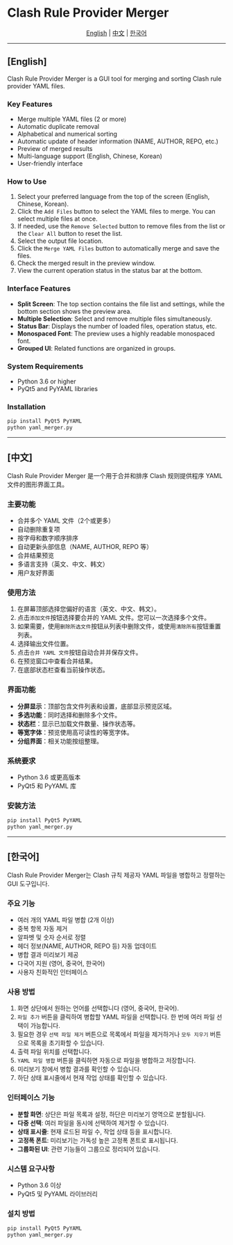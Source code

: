# Clash Rule Provider Merger

<div align="center">
  <p>
    <a href="#english">English</a> | 
    <a href="#中文">中文</a> | 
    <a href="#한국어">한국어</a>
  </p>
</div>

---

<a name="english"></a>
## [English]

Clash Rule Provider Merger is a GUI tool for merging and sorting Clash rule provider YAML files.

### Key Features

- Merge multiple YAML files (2 or more)
- Automatic duplicate removal
- Alphabetical and numerical sorting
- Automatic update of header information (NAME, AUTHOR, REPO, etc.)
- Preview of merged results
- Multi-language support (English, Chinese, Korean)
- User-friendly interface

### How to Use

1. Select your preferred language from the top of the screen (English, Chinese, Korean).
2. Click the `Add Files` button to select the YAML files to merge. You can select multiple files at once.
3. If needed, use the `Remove Selected` button to remove files from the list or the `Clear All` button to reset the list.
4. Select the output file location.
5. Click the `Merge YAML Files` button to automatically merge and save the files.
6. Check the merged result in the preview window.
7. View the current operation status in the status bar at the bottom.

### Interface Features

- **Split Screen**: The top section contains the file list and settings, while the bottom section shows the preview area.
- **Multiple Selection**: Select and remove multiple files simultaneously.
- **Status Bar**: Displays the number of loaded files, operation status, etc.
- **Monospaced Font**: The preview uses a highly readable monospaced font.
- **Grouped UI**: Related functions are organized in groups.

### System Requirements

- Python 3.6 or higher
- PyQt5 and PyYAML libraries

### Installation

```bash
pip install PyQt5 PyYAML
python yaml_merger.py
```

---

<a name="中文"></a>
## [中文]

Clash Rule Provider Merger 是一个用于合并和排序 Clash 规则提供程序 YAML 文件的图形界面工具。

### 主要功能

- 合并多个 YAML 文件（2个或更多）
- 自动删除重复项
- 按字母和数字顺序排序
- 自动更新头部信息（NAME, AUTHOR, REPO 等）
- 合并结果预览
- 多语言支持（英文、中文、韩文）
- 用户友好界面

### 使用方法

1. 在屏幕顶部选择您偏好的语言（英文、中文、韩文）。
2. 点击`添加文件`按钮选择要合并的 YAML 文件。您可以一次选择多个文件。
3. 如果需要，使用`删除所选文件`按钮从列表中删除文件，或使用`清除所有`按钮重置列表。
4. 选择输出文件位置。
5. 点击`合并 YAML 文件`按钮自动合并并保存文件。
6. 在预览窗口中查看合并结果。
7. 在底部状态栏查看当前操作状态。

### 界面功能

- **分屏显示**：顶部包含文件列表和设置，底部显示预览区域。
- **多选功能**：同时选择和删除多个文件。
- **状态栏**：显示已加载文件数量、操作状态等。
- **等宽字体**：预览使用高可读性的等宽字体。
- **分组界面**：相关功能按组整理。

### 系统要求

- Python 3.6 或更高版本
- PyQt5 和 PyYAML 库

### 安装方法

```bash
pip install PyQt5 PyYAML
python yaml_merger.py
```

---

<a name="한국어"></a>
## [한국어]

Clash Rule Provider Merger는 Clash 규칙 제공자 YAML 파일을 병합하고 정렬하는 GUI 도구입니다.

### 주요 기능

- 여러 개의 YAML 파일 병합 (2개 이상)
- 중복 항목 자동 제거
- 알파벳 및 숫자 순서로 정렬
- 헤더 정보(NAME, AUTHOR, REPO 등) 자동 업데이트
- 병합 결과 미리보기 제공
- 다국어 지원 (영어, 중국어, 한국어)
- 사용자 친화적인 인터페이스

### 사용 방법

1. 화면 상단에서 원하는 언어를 선택합니다 (영어, 중국어, 한국어).
2. `파일 추가` 버튼을 클릭하여 병합할 YAML 파일을 선택합니다. 한 번에 여러 파일 선택이 가능합니다.
3. 필요한 경우 `선택 파일 제거` 버튼으로 목록에서 파일을 제거하거나 `모두 지우기` 버튼으로 목록을 초기화할 수 있습니다.
4. 출력 파일 위치를 선택합니다.
5. `YAML 파일 병합` 버튼을 클릭하면 자동으로 파일을 병합하고 저장합니다.
6. 미리보기 창에서 병합 결과를 확인할 수 있습니다.
7. 하단 상태 표시줄에서 현재 작업 상태를 확인할 수 있습니다.

### 인터페이스 기능

- **분할 화면**: 상단은 파일 목록과 설정, 하단은 미리보기 영역으로 분할됩니다.
- **다중 선택**: 여러 파일을 동시에 선택하여 제거할 수 있습니다.
- **상태 표시줄**: 현재 로드된 파일 수, 작업 상태 등을 표시합니다.
- **고정폭 폰트**: 미리보기는 가독성 높은 고정폭 폰트로 표시됩니다.
- **그룹화된 UI**: 관련 기능들이 그룹으로 정리되어 있습니다.

### 시스템 요구사항

- Python 3.6 이상
- PyQt5 및 PyYAML 라이브러리

### 설치 방법

```bash
pip install PyQt5 PyYAML
python yaml_merger.py
``` 
